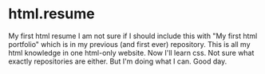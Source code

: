 # html.resume
My first html resume
I am not sure if I should include this with "My first html portfolio" which is in my previous (and first ever) repository.
This is all my html knowledge in one html-only website. Now I'll learn css.
Not sure what exactly repositories are either.
But I'm doing what I can.
Good day.
